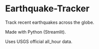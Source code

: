 # Earthquake-Tracker
Track recent earthquakes across the globe.


Made with Python (Streamlit).


Uses USGS official all_hour data.
